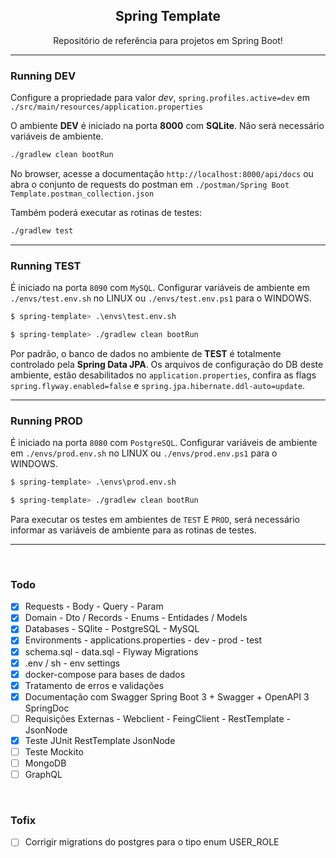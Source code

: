 <h2 align="center">Spring Template</h2>

<p align="center">Repositório de referência para projetos em Spring Boot!</p>

---

### Running DEV

Configure a propriedade para valor *dev*, ```spring.profiles.active=dev``` em ```./src/main/resources/application.properties```

O ambiente **DEV** é iniciado na porta **8000** com **SQLite**. Não será necessário variáveis de ambiente.

```sh
./gradlew clean bootRun
```

No browser, acesse a documentação ```http://localhost:8000/api/docs``` ou abra o conjunto de requests do postman em ```./postman/Spring Boot Template.postman_collection.json```

Também poderá executar as rotinas de testes:

```sh
./gradlew test
```

---

### Running TEST

É iniciado na porta ```8090``` com ```MySQL```. Configurar variáveis de ambiente em ```./envs/test.env.sh``` no LINUX ou ```./envs/test.env.ps1``` para o WINDOWS. 

```sh
$ spring-template> .\envs\test.env.sh

$ spring-template> ./gradlew clean bootRun
```

Por padrão, o banco de dados no ambiente de **TEST** é totalmente controlado pela **Spring Data JPA**. Os arquivos de configuração do DB deste ambiente, estão desabilitados no ```application.properties```, confira as flags ```spring.flyway.enabled=false``` e ```spring.jpa.hibernate.ddl-auto=update```.

---

### Running PROD

É iniciado na porta ```8080``` com ```PostgreSQL```. Configurar variáveis de ambiente em ```./envs/prod.env.sh``` no LINUX ou ```./envs/prod.env.ps1``` para o WINDOWS. 

```sh
$ spring-template> .\envs\prod.env.sh

$ spring-template> ./gradlew clean bootRun
```

Para executar os testes em ambientes de ```TEST``` E ```PROD```, será necessário informar as variáveis de ambiente para as rotinas de testes.

---

<br>

### Todo

- [x] Requests - Body - Query - Param
- [x] Domain - Dto / Records - Enums - Entidades / Models
- [x] Databases - SQlite - PostgreSQL - MySQL
- [x] Environments - applications.properties - dev - prod - test
- [x] schema.sql - data.sql - Flyway Migrations
- [x] .env / sh - env settings
- [x] docker-compose para bases de dados
- [x] Tratamento de erros e validações
- [x] Documentação com Swagger Spring Boot 3 + Swagger + OpenAPI 3 SpringDoc
- [ ] Requisições Externas - Webclient - FeingClient - RestTemplate - JsonNode
- [x] Teste JUnit RestTemplate JsonNode
- [ ] Teste Mockito
- [ ] MongoDB
- [ ] GraphQL

<br>

### Tofix

- [ ] Corrigir migrations do postgres para o tipo enum USER_ROLE
